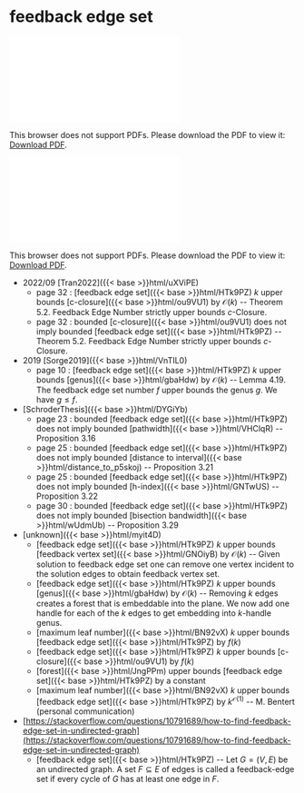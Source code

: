 # feedback edge set




<object data="../local_HTk9PZ.pdf" type="application/pdf" width="100%" height="480px"><embed src="../local_HTk9PZ.pdf"><p>This browser does not support PDFs. Please download the PDF to view it: <a href="../local_HTk9PZ.pdf">Download PDF</a>.</p></embed></object>


<object data="../inclusions_HTk9PZ.pdf" type="application/pdf" width="100%" height="480px"><embed src="../inclusions_HTk9PZ.pdf"><p>This browser does not support PDFs. Please download the PDF to view it: <a href="../inclusions_HTk9PZ.pdf">Download PDF</a>.</p></embed></object>

* 2022/09 [Tran2022]({{< base >}}html/uXViPE)
    * page 32 : [feedback edge set]({{< base >}}html/HTk9PZ) $k$ upper bounds [c-closure]({{< base >}}html/ou9VU1) by $\mathcal O(k)$ -- Theorem 5.2. Feedback Edge Number strictly upper bounds $c$-Closure.
    * page 32 : bounded [c-closure]({{< base >}}html/ou9VU1) does not imply bounded [feedback edge set]({{< base >}}html/HTk9PZ) -- Theorem 5.2. Feedback Edge Number strictly upper bounds $c$-Closure.
* 2019 [Sorge2019]({{< base >}}html/VnTIL0)
    * page 10 : [feedback edge set]({{< base >}}html/HTk9PZ) $k$ upper bounds [genus]({{< base >}}html/gbaHdw) by $\mathcal O(k)$ -- Lemma 4.19. The feedback edge set number $f$ upper bounds the genus $g$. We have $g \le f$.
*  [SchroderThesis]({{< base >}}html/DYGiYb)
    * page 23 : bounded [feedback edge set]({{< base >}}html/HTk9PZ) does not imply bounded [pathwidth]({{< base >}}html/VHClqR) -- Proposition 3.16
    * page 25 : bounded [feedback edge set]({{< base >}}html/HTk9PZ) does not imply bounded [distance to interval]({{< base >}}html/distance_to_p5skoj) -- Proposition 3.21
    * page 25 : bounded [feedback edge set]({{< base >}}html/HTk9PZ) does not imply bounded [h-index]({{< base >}}html/GNTwUS) -- Proposition 3.22
    * page 30 : bounded [feedback edge set]({{< base >}}html/HTk9PZ) does not imply bounded [bisection bandwidth]({{< base >}}html/wUdmUb) -- Proposition 3.29
*  [unknown]({{< base >}}html/myit4D)
    * [feedback edge set]({{< base >}}html/HTk9PZ) $k$ upper bounds [feedback vertex set]({{< base >}}html/GNOiyB) by $\mathcal O(k)$ -- Given solution to feedback edge set one can remove one vertex incident to the solution edges to obtain feedback vertex set.
    * [feedback edge set]({{< base >}}html/HTk9PZ) $k$ upper bounds [genus]({{< base >}}html/gbaHdw) by $\mathcal O(k)$ -- Removing $k$ edges creates a forest that is embeddable into the plane. We now add one handle for each of the $k$ edges to get embedding into $k$-handle genus.
    * [maximum leaf number]({{< base >}}html/BN92vX) $k$ upper bounds [feedback edge set]({{< base >}}html/HTk9PZ) by $f(k)$
    * [feedback edge set]({{< base >}}html/HTk9PZ) $k$ upper bounds [c-closure]({{< base >}}html/ou9VU1) by $f(k)$
    * [forest]({{< base >}}html/JngPPm) upper bounds [feedback edge set]({{< base >}}html/HTk9PZ) by a constant
    * [maximum leaf number]({{< base >}}html/BN92vX) $k$ upper bounds [feedback edge set]({{< base >}}html/HTk9PZ) by $k^{\mathcal O(1)}$ -- M. Bentert (personal communication)
*  [https://stackoverflow.com/questions/10791689/how-to-find-feedback-edge-set-in-undirected-graph](https://stackoverflow.com/questions/10791689/how-to-find-feedback-edge-set-in-undirected-graph)
    * [feedback edge set]({{< base >}}html/HTk9PZ) -- Let $G=(V,E)$ be an undirected graph. A set $F \subseteq E$ of edges is called a feedback-edge set if every cycle of $G$ has at least one edge in $F$.